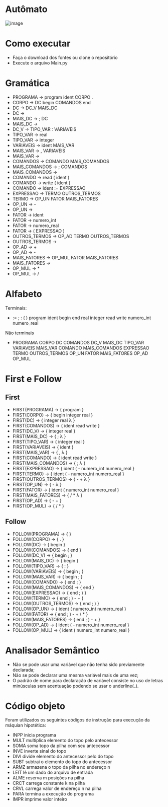 # Autômato
![image](https://user-images.githubusercontent.com/75282286/184503154-23dc5e00-8bd6-43fb-816d-9406d7c15770.png)

# Como executar

- Faça o download dos fontes ou clone o repositório
- Execute o arquivo Main.py


# Gramática 
 
- PROGRAMA -> program ident CORPO .
- CORPO -> DC begin COMANDOS end
- DC -> DC_V MAIS_DC  
- DC -> 
- MAIS_DC -> ; DC 
- MAIS_DC -> 
- DC_V ->  TIPO_VAR : VARIAVEIS
- TIPO_VAR -> real 
- TIPO_VAR -> integer
- VARIAVEIS -> ident MAIS_VAR
- MAIS_VAR -> , VARIAVEIS 
- MAIS_VAR -> 
- COMANDOS -> COMANDO MAIS_COMANDOS
- MAIS_COMANDOS -> ; COMANDOS 
- MAIS_COMANDOS -> 
- COMANDO -> read ( ident ) 
- COMANDO -> write ( ident )
- COMANDO -> ident := EXPRESSAO						
- EXPRESSAO -> TERMO OUTROS_TERMOS
- TERMO -> OP_UN FATOR MAIS_FATORES
- OP_UN -> - 
- OP_UN -> 
- FATOR -> ident 
- FATOR -> numero_int 
- FATOR -> numero_real 
- FATOR -> ( EXPRESSAO )
- OUTROS_TERMOS -> OP_AD TERMO OUTROS_TERMOS 
- OUTROS_TERMOS -> 
- OP_AD -> + 
- OP_AD -> -
- MAIS_FATORES -> OP_MUL FATOR MAIS_FATORES 
- MAIS_FATORES -> 
- OP_MUL -> *
- OP_MUL -> /



# Alfabeto
Terminais:
- :=  ; : ( ) program ident begin end real integer read write numero_int numero_real 

Não terminais
- PROGRAMA CORPO DC COMANDOS DC_V MAIS_DC TIPO_VAR VARIAVEIS MAIS_VAR COMANDO MAIS_COMANDOS EXPRESSAO TERMO OUTROS_TERMOS OP_UN FATOR MAIS_FATORES OP_AD OP_MUL

# First e Follow

## First

- FIRST(PROGRAMA) -> { program }
- FIRST(CORPO) -> { begin integer real }
- FIRST(DC) -> { integer real λ }
- FIRST(COMANDOS) -> { ident read write  }
- FIRST(DC_V) -> { integer real }
- FIRST(MAIS_DC) -> { ; λ }
- FIRST(TIPO_VAR) -> { integer real }
- FIRST(VARIAVEIS) -> { ident }
- FIRST(MAIS_VAR) -> { , λ }
- FIRST(COMANDO) -> { ident read write }
- FIRST(MAIS_COMANDOS) -> { ; λ }
- FIRST(EXPRESSAO) -> { ident ( - numero_int numero_real }
- FIRST(TERMO) -> { ident ( - numero_int numero_real }
- FIRST(OUTROS_TERMOS) -> { - + λ }
- FIRST(OP_UN) -> { - λ }
- FIRST(FATOR) -> { ident ( numero_int numero_real }
- FIRST(MAIS_FATORES) -> { / * λ }
- FIRST(OP_AD) -> { - + }
- FIRST(OP_MUL) -> { / * }


## Follow

- FOLLOW(PROGRAMA) -> {  }
- FOLLOW(CORPO) -> { . }
- FOLLOW(DC) -> { begin }
- FOLLOW(COMANDOS) -> { end }
- FOLLOW(DC_V) -> { begin ; }
- FOLLOW(MAIS_DC) -> { begin }
- FOLLOW(TIPO_VAR) -> { : }
- FOLLOW(VARIAVEIS) -> { begin ; }
- FOLLOW(MAIS_VAR) -> { begin ; }
- FOLLOW(COMANDO) -> { end ; }
- FOLLOW(MAIS_COMANDOS) -> { end }
- FOLLOW(EXPRESSAO) -> { end ; ) }
- FOLLOW(TERMO) -> { end ; ) - + }
- FOLLOW(OUTROS_TERMOS) -> { end ; ) }
- FOLLOW(OP_UN) -> { ident ( numero_int numero_real }
- FOLLOW(FATOR) -> { end ; ) - + / * }
- FOLLOW(MAIS_FATORES) -> { end ; ) - + }
- FOLLOW(OP_AD) -> { ident ( - numero_int numero_real }
- FOLLOW(OP_MUL) -> { ident ( numero_int numero_real }


# Analisador Semântico

- Não se pode usar uma variável que não tenha sido previamente declarada;
- Não se pode declarar uma mesma variável mais de uma vez;
- O padrão de nome para declaração de variável consiste no uso de letras minúsculas sem acentuação podendo se usar o underline(_).

# Código objeto

Foram utilizados os seguintes códigos de instrução para execução da máquian hipotética:
- INPP   inicia programa
- MULT   multiplica elemento do topo pelo antecessor
- SOMA   soma topo da pilha com seu antecessor
- INVE   inverte sinal do topo
- DIVI   divide elemento do antecessor pelo do topo
- SUBT   subtrai o elemento do topo do antecessor
- ARMZ   armazena o topo da pilha no endereço n
- LEIT   lê um dado do arquivo de entrada
- ALME   reserva m posições na pilha
- CRCT   carrega constante k na pilha
- CRVL   carrega valor de endereço n na pilha
- PARA   termina a execução do programa
- IMPR   imprime valor inteiro








